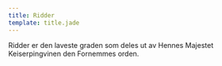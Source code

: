 ```yaml
---
title: Ridder
template: title.jade
---
```


Ridder er den laveste graden som deles ut av Hennes Majestet Keiserpingvinen den Fornemmes orden.